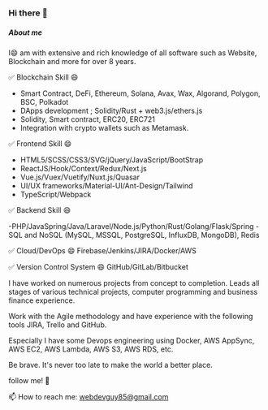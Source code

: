### Hi there 👋

##### About me

I😄 am with extensive and rich knowledge of all software such as Website, Blockchain and more for over 8 years.


✅ Blockchain Skill 😄

- Smart Contract, DeFi, Ethereum, Solana, Avax, Wax, Algorand, Polygon, BSC, Polkadot
- DApps development ; Solidity/Rust + web3.js/ethers.js
- Solidity, Smart contract, ERC20, ERC721
- Integration with crypto wallets such as Metamask.


✅ Frontend Skill 😄
- HTML5/SCSS/CSS3/SVG/jQuery/JavaScript/BootStrap
- ReactJS/Hook/Context/Redux/Next.js
- Vue.js/Vuex/Vuetify/Nuxt.js/Quasar
- UI/UX frameworks/Material-UI/Ant-Design/Tailwind
- TypeScript/Webpack

✅ Backend Skill 😄

-PHP/JavaSpring/Java/Laravel/Node.js/Python/Rust/Golang/Flask/Spring
-SQL and NoSQL (MySQL, MSSQL, PostgreSQL, InfluxDB, MongoDB),
Redis

✅ Cloud/DevOps 😄
Firebase/Jenkins/JIRA/Docker/AWS

✅ Version Control System 😄
GitHub/GitLab/Bitbucket

I have worked on numerous projects from concept to completion. Leads all stages of various technical projects, computer programming and business finance experience.

Work with the Agile methodology and have experience with the following tools JIRA, Trello and GitHub.

Especially I have some Devops engineering using Docker, AWS AppSync, AWS EC2, AWS Lambda, AWS S3, AWS RDS, etc.

Be brave. It's never too late to make the world a better place.

follow me! 🤔

📫 How to reach me: webdevguy85@gmail.com

<!--
**TechWebGuy/TechWebGuy** is a ✨ _special_ ✨ repository because its `README.md` (this file) appears on your GitHub profile.

Here are some ideas to get you started:

- 🔭 I’m currently working on ...
- 🌱 I’m currently learning ...
- 👯 I’m looking to collaborate on ...
- 🤔 I’m looking for help with ...
- 💬 Ask me about ...
- 📫 How to reach me: ...
- 😄 Pronouns: ...
- ⚡ Fun fact: ...
-->
